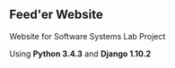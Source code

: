 ## Feed'er Website

Website for Software Systems Lab Project

Using **Python 3.4.3** and **Django 1.10.2**
